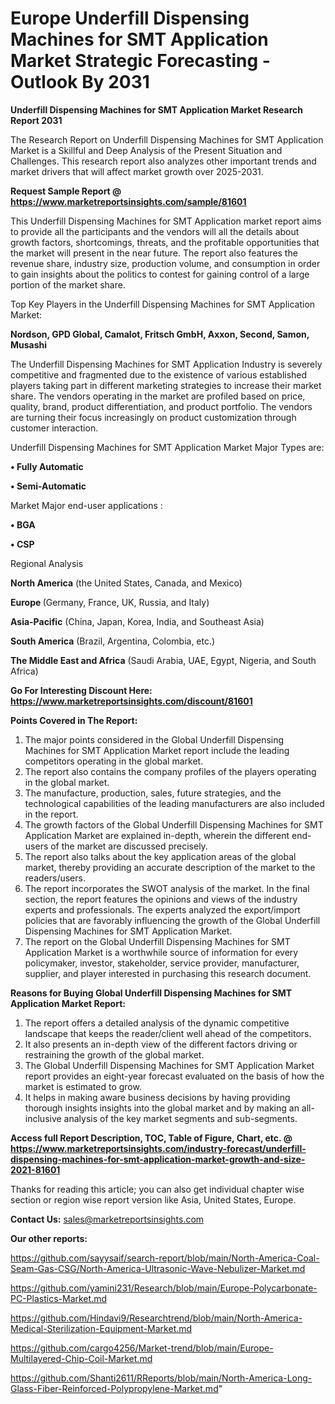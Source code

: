  # Europe Underfill Dispensing Machines for SMT Application Market Strategic Forecasting - Outlook By 2031

<strong>Underfill Dispensing Machines for SMT Application Market Research Report 2031</strong>

The Research Report on Underfill Dispensing Machines for SMT Application Market is a Skillful and Deep Analysis of the Present Situation and Challenges. This research report also analyzes other important trends and market drivers that will affect market growth over 2025-2031.

<strong>Request Sample Report @ <a href=https://www.marketreportsinsights.com/sample/81601>https://www.marketreportsinsights.com/sample/81601</a></strong>

This Underfill Dispensing Machines for SMT Application market report aims to provide all the participants and the vendors will all the details about growth factors, shortcomings, threats, and the profitable opportunities that the market will present in the near future. The report also features the revenue share, industry size, production volume, and consumption in order to gain insights about the politics to contest for gaining control of a large portion of the market share.

Top Key Players in the Underfill Dispensing Machines for SMT Application Market:

<strong>Nordson, GPD Global, Camalot, Fritsch GmbH, Axxon, Second, Samon, Musashi</strong>

The Underfill Dispensing Machines for SMT Application Industry is severely competitive and fragmented due to the existence of various established players taking part in different marketing strategies to increase their market share. The vendors operating in the market are profiled based on price, quality, brand, product differentiation, and product portfolio. The vendors are turning their focus increasingly on product customization through customer interaction.

Underfill Dispensing Machines for SMT Application Market Major Types are:

<strong>• Fully Automatic

• Semi-Automatic</strong>

Market Major end-user applications :

<strong>• BGA

• CSP</strong>

Regional Analysis

</u><strong><b>North America</b></strong> (the United States, Canada, and Mexico)

<strong><b>Europe </b></strong>(Germany, France, UK, Russia, and Italy)

<strong><b>Asia-Pacific</b></strong> (China, Japan, Korea, India, and Southeast Asia)

<strong><b>South America</b></strong> (Brazil, Argentina, Colombia, etc.)

<strong><b>The Middle East and Africa</b></strong> (Saudi Arabia, UAE, Egypt, Nigeria, and South Africa)

<strong>Go For Interesting Discount Here: <a href=https://www.marketreportsinsights.com/discount/81601>https://www.marketreportsinsights.com/discount/81601</a></strong>

<strong>Points Covered in The Report:</strong>
<ol>
  <li>The major points considered in the Global Underfill Dispensing Machines for SMT Application Market report include the leading competitors operating in the global market.</li>
  <li>The report also contains the company profiles of the players operating in the global market.</li>
  <li>The manufacture, production, sales, future strategies, and the technological capabilities of the leading manufacturers are also included in the report.</li>
  <li>The growth factors of the Global Underfill Dispensing Machines for SMT Application Market are explained in-depth, wherein the different end-users of the market are discussed precisely.</li>
  <li>The report also talks about the key application areas of the global market, thereby providing an accurate description of the market to the readers/users.</li>
  <li>The report incorporates the SWOT analysis of the market. In the final section, the report features the opinions and views of the industry experts and professionals. The experts analyzed the export/import policies that are favorably influencing the growth of the Global Underfill Dispensing Machines for SMT Application Market.</li>
  <li>The report on the Global Underfill Dispensing Machines for SMT Application Market is a worthwhile source of information for every policymaker, investor, stakeholder, service provider, manufacturer, supplier, and player interested in purchasing this research document.</li>
</ol>
<strong>Reasons for Buying Global Underfill Dispensing Machines for SMT Application Market Report:</strong>

<ol>
  <li>The report offers a detailed analysis of the dynamic competitive landscape that keeps the reader/client well ahead of the competitors.</li>
  <li>It also presents an in-depth view of the different factors driving or restraining the growth of the global market.</li>
  <li>The Global Underfill Dispensing Machines for SMT Application Market report provides an eight-year forecast evaluated on the basis of how the market is estimated to grow.</li>
  <li>It helps in making aware business decisions by having providing thorough insights insights into the global market and by making an all-inclusive analysis of the key market segments and sub-segments.</li>
</ol>
<strong>Access full Report Description, TOC, Table of Figure, Chart, etc. @ <a href=https://www.marketreportsinsights.com/industry-forecast/underfill-dispensing-machines-for-smt-application-market-growth-and-size-2021-81601>https://www.marketreportsinsights.com/industry-forecast/underfill-dispensing-machines-for-smt-application-market-growth-and-size-2021-81601</a></strong>


Thanks for reading this article; you can also get individual chapter wise section or region wise report version like Asia, United States, Europe.

<strong>Contact Us:</strong>
sales@marketreportsinsights.com

<strong>Our other reports:</strong>

<a href=https://github.com/sayysaif/search-report/blob/main/North-America-Coal-Seam-Gas-CSG/North-America-Ultrasonic-Wave-Nebulizer-Market.md>https://github.com/sayysaif/search-report/blob/main/North-America-Coal-Seam-Gas-CSG/North-America-Ultrasonic-Wave-Nebulizer-Market.md</a>

<a href=https://github.com/yamini231/Research/blob/main/Europe-Polycarbonate-PC-Plastics-Market.md>https://github.com/yamini231/Research/blob/main/Europe-Polycarbonate-PC-Plastics-Market.md</a>

<a href=https://github.com/Hindavi9/Researchtrend/blob/main/North-America-Medical-Sterilization-Equipment-Market.md>https://github.com/Hindavi9/Researchtrend/blob/main/North-America-Medical-Sterilization-Equipment-Market.md</a>

<a href=https://github.com/cargo4256/Market-trend/blob/main/Europe-Multilayered-Chip-Coil-Market.md>https://github.com/cargo4256/Market-trend/blob/main/Europe-Multilayered-Chip-Coil-Market.md</a>

<a href=https://github.com/Shanti2611/RReports/blob/main/North-America-Long-Glass-Fiber-Reinforced-Polypropylene-Market.md>https://github.com/Shanti2611/RReports/blob/main/North-America-Long-Glass-Fiber-Reinforced-Polypropylene-Market.md</a>"
